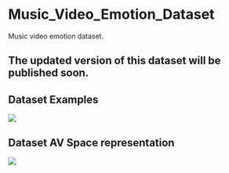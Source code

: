 # Music_Video_Emotion_Dataset
Music video emotion dataset. 

## The updated version of this dataset will be published soon. 

## Dataset Examples
![](Display/Sample%20Video.png)

## Dataset AV Space representation
![](Display/AV-Space.png)
